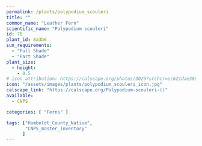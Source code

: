 ```yaml
---
permalink: /plants/polypodium_scouleri
title: ""
common_name: "Leather Fern"
scientific_name: "Polypodium scouleri"
id: 70
plant_id: 8a3b6
sun_requirements:
  - "Full Shade"
  - "Part Shade"
plant_size:
  - height: 
    - 0.5
# icon attribution: https://calscape.org/photos/3029?srchcr=sc621dae3863611 
icon: "/assets/images/plants/polypodium_scouleri_icon.jpg" 
calscape_link: "https://calscape.org/Polypodium-scouleri-()"
available: 
  - CNPS

categories: [ "Ferns" ]

tags: ["Humboldt_County_Native",
       "CNPS_master_inventory"
      ]
---
```


